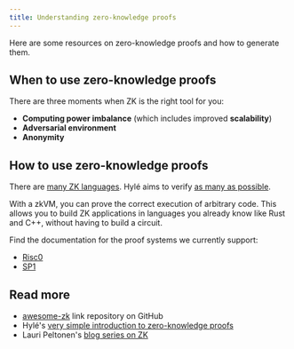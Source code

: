 ```yaml
---
title: Understanding zero-knowledge proofs
---
```


Here are some resources on zero-knowledge proofs and how to generate them.

## When to use zero-knowledge proofs

There are three moments when ZK is the right tool for you:

- **Computing power imbalance** (which includes improved **scalability**)
- **Adversarial environment**
- **Anonymity**

## How to use zero-knowledge proofs

There are [many ZK languages](https://github.com/microbecode/zk-languages). Hylé aims to verify [as many as possible](../developers/general-doc/supported-proving-schemes.md).

With a zkVM, you can prove the correct execution of arbitrary code. This allows you to build ZK applications in languages you already know like Rust and C++, without having to build a circuit.

Find the documentation for the proof systems we currently support:

- [Risc0](https://risc0.com/docs/)
- [SP1](https://docs.succinct.xyz/)

## Read more

- [awesome-zk](https://github.com/ventali/awesome-zk?tab=readme-ov-file) link repository on GitHub
- Hylé's [very simple introduction to zero-knowledge proofs](https://blog.hyle.eu/a-simple-introduction-to-zero-knowledge-proofs-zkp/)
- Lauri Peltonen's [blog series on ZK](https://medium.com/@laurippeltonen)